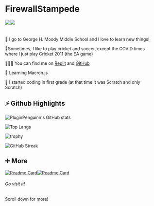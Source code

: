 # **FirewallStampede** #
![](https://komarev.com/ghpvc/?username=FirewallStampede)![](https://img.shields.io/badge/Role-Headmaster-orange)
#
🏫 I go to George H. Moody Middle School and I love to learn new things!

🏏Sometimes, I like to play cricket and soccer, except the COVID times where I just play Cricket 2011 (the EA game)

👨🏻‍💻 You can find me on [Replit](http://repl.it/@YashasShah) and [GitHub](http://github.com/ParrotCode101)

🌱 Learning Macron.js

🤯 I started coding in first grade (at that time it was Scratch and only Scratch)

##

## **⚡ Github Highlights** ##

![PluginPenguinn's GitHub stats](https://github-readme-stats.vercel.app/api?username=YashasTheDev&show_icons=true&theme=react)

![Top Langs](https://github-readme-stats.vercel.app/api/top-langs/?username=YashasTheDev&layout=compact&theme=react)

![trophy](https://github-profile-trophy.vercel.app/?username=YashasTheDev&theme=nord)

![GitHub Streak](https://github-readme-streak-stats.herokuapp.com/?user=YashasTheDev&theme=react)

##

## **➕ More** ##
[![Readme Card](https://github-readme-stats.vercel.app/api/pin/?username=YashasTheDev&repo=Build-a-Better-README&theme=react)](https://github.com/YashasTheDev/Build-a-Better-README)[![Readme Card](https://github-readme-stats.vercel.app/api/pin/?username=YashasTheDev&repo=Entry-Badges&theme=react)](https://github.com/YashasTheDev/Entry-Badges)
###### Go visit it!

Scroll down for more!
